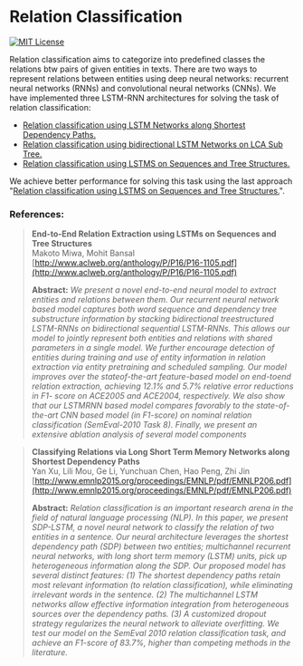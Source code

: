 # Relation Classification 

[![MIT License](https://img.shields.io/badge/license-MIT-green.svg)](https://opensource.org/licenses/MIT) 

Relation classification aims to categorize into predefined classes the relations btw pairs of given entities in texts. There are two ways to represent relations between entities using deep neural networks: recurrent neural networks (RNNs) and convolutional neural networks (CNNs). We have implemented three LSTM-RNN architectures for solving the task of relation classification:
* [Relation classification using LSTM Networks along Shortest Dependency Paths.](https://github.com/Sshanu/Relation-Classification/tree/master/LCA%20Shortest%20Path)
* [Relation classification using bidirectional LSTM Networks on LCA Sub Tree.](https://github.com/Sshanu/Relation-Classification/tree/master/LCA%20SubTree)
* [Relation classification using LSTMS on Sequences and Tree Structures.](https://github.com/Sshanu/Relation-Classification/tree/master/LSTM%20Seq%20and%20Tree)

We achieve better performance for solving this task using the last approach "[Relation classification using LSTMS on Sequences and Tree Structures.](https://github.com/Sshanu/Relation-Classification/tree/master/LSTM%20Seq%20and%20Tree)".


### References:

> **End-to-End Relation Extraction using LSTMs on Sequences and Tree Structures**<br>
> Makoto Miwa, Mohit Bansal<br>
> [http://www.aclweb.org/anthology/P/P16/P16-1105.pdf](http://www.aclweb.org/anthology/P/P16/P16-1105.pdf)
> 
> **Abstract:** *We present a novel end-to-end neural
model to extract entities and relations between them. Our recurrent neural network based model captures both word sequence and dependency tree substructure
information by stacking bidirectional treestructured LSTM-RNNs on bidirectional
sequential LSTM-RNNs. This allows our
model to jointly represent both entities and
relations with shared parameters in a single model. We further encourage detection of entities during training and use of
entity information in relation extraction
via entity pretraining and scheduled sampling. Our model improves over the stateof-the-art feature-based model on end-toend relation extraction, achieving 12.1%
and 5.7% relative error reductions in F1-
score on ACE2005 and ACE2004, respectively. We also show that our LSTMRNN based model compares favorably to
the state-of-the-art CNN based model (in
F1-score) on nominal relation classification (SemEval-2010 Task 8). Finally, we
present an extensive ablation analysis of
several model components*

> **Classifying Relations via Long Short Term Memory Networks along Shortest Dependency Paths**<br>
> Yan Xu, Lili Mou, Ge Li, Yunchuan Chen, Hao Peng, Zhi Jin<br>
> [http://www.emnlp2015.org/proceedings/EMNLP/pdf/EMNLP206.pdf](http://www.emnlp2015.org/proceedings/EMNLP/pdf/EMNLP206.pdf)
> 
> **Abstract:** *Relation classification is an important research arena in the field of natural language processing (NLP). In this paper, we
present SDP-LSTM, a novel neural network to classify the relation of two entities in a sentence. Our neural architecture
leverages the shortest dependency path
(SDP) between two entities; multichannel recurrent neural networks, with long
short term memory (LSTM) units, pick
up heterogeneous information along the
SDP. Our proposed model has several distinct features: (1) The shortest dependency
paths retain most relevant information (to
relation classification), while eliminating
irrelevant words in the sentence. (2) The
multichannel LSTM networks allow effective information integration from heterogeneous sources over the dependency
paths. (3) A customized dropout strategy
regularizes the neural network to alleviate overfitting. We test our model on the
SemEval 2010 relation classification task,
and achieve an F1-score of 83.7%, higher
than competing methods in the literature.*
